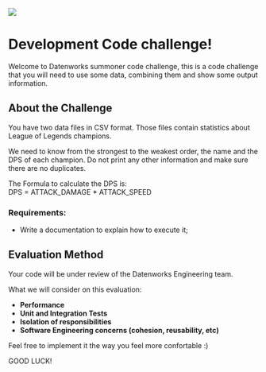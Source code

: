 <img align="left" src="https://datenworks.com/img/logo.png" /><br/>


# Development Code challenge!

Welcome to Datenworks summoner code challenge, this is a code challenge that you
will need to use some data, combining them and show some output information.

## About the Challenge

You have two data files in CSV format. Those files contain statistics about
League of Legends champions.

We need to know from the strongest to the weakest order, the name and the DPS of each champion.
Do not print any other information and make sure there are no duplicates.

The Formula to calculate the DPS is:  
  DPS = ATTACK_DAMAGE * ATTACK_SPEED

### Requirements:

* Write a documentation to explain how to execute it;

## Evaluation Method

Your code will be under review of the Datenworks Engineering team.

What we will consider on this evaluation:
- **Performance**
- **Unit and Integration Tests**
- **Isolation of responsibilities**
- **Software Engineering concerns (cohesion, reusability, etc)**

Feel free to implement it the way you feel more confortable :)

GOOD LUCK!
